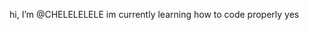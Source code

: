 hi, I’m @CHELELELELE
im currently learning how to code properly yes 

<!---
CHELELELELE/CHELELELELE is a ✨ special ✨ repository because its `README.md` (this file) appears on your GitHub profile.
You can click the Preview link to take a look at your changes.
--->
